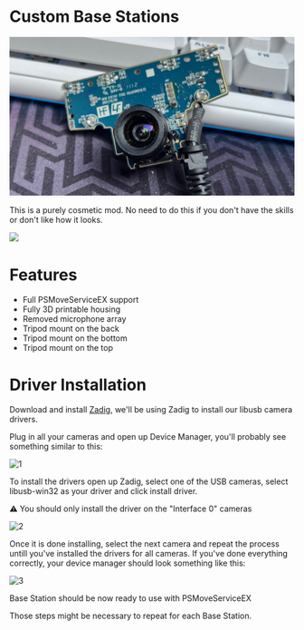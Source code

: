 # Custom Base Stations
<img src="https://github.com/ManoloMancelli/HadesVR_Remix/blob/main/docs/img/base_board.png" width="600">

This is a purely cosmetic mod. No need to do this if you don't have the skills or don't like how it looks.


<img src="https://github.com/ManoloMancelli/HadesVR_Remix/blob/main/docs/img/base_station.png" width="600">

# Features

- Full PSMoveServiceEX support
- Fully 3D printable housing
- Removed microphone array
- Tripod mount on the back
- Tripod mount on the bottom
- Tripod mount on the top

# Driver Installation

Download and install [Zadig](https://zadig.akeo.ie/), we'll be using Zadig to install our libusb camera drivers.

Plug in all your cameras and open up Device Manager, you'll probably see something similar to this:

![1](img/Tracking/DrvInstall/1.png)

To install the drivers open up Zadig, select one of the USB cameras, select libusb-win32 as your driver and click install driver.

⚠️ You should only install the driver on the "Interface 0" cameras

![2](img/Tracking/DrvInstall/2.png)

Once it is done installing, select the next camera and repeat the process untill you've installed the drivers for all cameras. If you've done everything correctly, your device manager should look something like this:

![3](img/Tracking/DrvInstall/3.png)

Base Station should be now ready to use with PSMoveServiceEX

Those steps might be necessary to repeat for each Base Station.